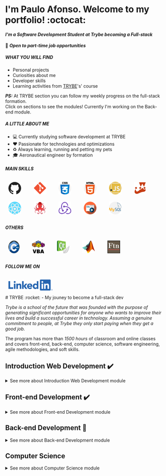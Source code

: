 # I'm Paulo Afonso. Welcome to my portfolio! :octocat:
#### *I'm a Software Development Student at Trybe becoming a Full-stack*
:dart: ***Open to part-time job opportunities***

##### WHAT YOU WILL FIND

- Personal projects
- Curiosities about me
- Developer skills
- Learning activities from <a href="https://www.betrybe.com/" target="_blank">TRYBE</a>'s' course

***PS:***  At TRYBE section you can follow my weekly progress on the full-stack formation.</br> Click on sections to see the modules! Currently I'm working on the Back-end module.

##### A LITTLE ABOUT ME

- :computer: Currently studying software development at TRYBE
- :heart: Passionate for technologies and optimizations
- :recycle: Always learning, running and petting my pets
- :mortar_board: Aeronautical engineer by formation


##### MAIN SKILLS

<div>
<img src="./img/github.svg" width="40" height="40" style="margin: 10px" />
&nbsp;&nbsp;&nbsp;
<img src="./img/git.png" width="40" height="40" style="margin: 10px" />
&nbsp;&nbsp;&nbsp;
<img src="./img/css.svg" width="40" height="40" style="margin: 10px" />
&nbsp;&nbsp;&nbsp;
<img src="./img/html.svg" width="40" height="40" style="margin: 10px" />
&nbsp;&nbsp;&nbsp;
<img src="./img/javascript.svg" width="40" height="40" style="margin: 10px" />
&nbsp;&nbsp;&nbsp;
<img src="./img/jest.png" width="40" height="40" style="margin: 10px" />
&nbsp;&nbsp;&nbsp;
<img src="./img/react.svg" width="40" height="40" style="margin: 10px" />
&nbsp;&nbsp;&nbsp;
<img src="./img/rtl.png" width="40" height="40" style="margin: 10px" />
&nbsp;&nbsp;&nbsp;
<img src="./img/redux.png" width="40" height="40" style="margin: 10px" />
&nbsp;&nbsp;&nbsp;
<img src="./img/sql.svg" width="40" height="40" style="margin: 10px" />
&nbsp;&nbsp;&nbsp;
<img src="./img/mysql.svg" width="40" height="40" style="margin: 10px"/>
</div>

##### OTHERS
<div>
<img src="./img/c.svg" width="35" height="40" style="margin: 10px" />
&nbsp;&nbsp;&nbsp;
<img src="./img/vba.svg" width="40" height="40" style="margin: 10px"/>
&nbsp;&nbsp;&nbsp;
<img src="./img/qtcreator.png" width="40" height="40" style="margin: 10px"/>
&nbsp;&nbsp;&nbsp;
<img src="./img/matlab.png" width="40" height="40" style="margin: 10px"/>
&nbsp;&nbsp;&nbsp;
<img src="./img/fortran.png" width="40" height="40" style="margin: 10px" />
</div>

##### FOLLOW ME ON

<img href="www.linkedin.com/in/pavolpin/" target="_blank" src="./img/linkedin.png" width="140" height="35" style="margin: 10px"/>


</br>
# TRYBE :rocket: - My jouney to become a full-stack dev

*Trybe is a school of the future that was founded with the purpose of generating significant opportunities for anyone who wants to improve their lives and build a successful career in technology. Assuming a genuine commitment to people, at Trybe they only start paying when they get a good job.*

The program has more than *1500 hours* of classroom and online classes and covers front-end, back-end, computer science, software engineering, agile methodologies, and soft skills.

<!-- MODULO 1 - INTRODUÇÃO -->
## Introduction Web Development :heavy_check_mark:
<details>
  <summary>See more about Introduction Web Development module</summary><br>
  <!-- BLOCK 1 -->
  <details>
  <summary>Block 1: Unix, Bash and Shell Script</summary><br>

  > - [x] 1-3: *Setup*
  > - [x] 1-3: *Fundamentals of Web Development*
  > - [x] 1-3: *Introduction - Unix & Shell*
  > - [x] 1-3: *Unix & Bash - Part 1*
  > - [x] 1-4: *Unix & Bash - Part 2*
  > - [x] 1-5: *Shell Script*

  </details>
  <!-- BLOCK 2 -->
  <details>
  <summary>Block 2: Git, GitHub and Internet</summary><br>

  > - [x] 2-1: *Git & GitHub - What it is and what it is for*
  > - [x] 2-2: *Git & GitHub - Understanding the commands*
  > - [x] 2-3: *Internet - Understanding how it works*

  </details>
  <!-- BLOCK 3 -->
  <details>
  <summary>Block 3: Introduction to HTML and CSS</summary><br>

  > - [x] 3-1: *Introduction - HTML & CSS*
  > - [x] 3-1: *HTML & CSS - Page structures*
  > - [x] 3-2: *HTML & CSS - Getting Started with CSS*
  > - [x] 3-3: *HTML & CSS - Selectors and positioning*
  > - [x] 3-4: *Semantic HTML*
  > - [x] 3-5: *Project - Lessons Learned*

  </details>
  <!-- BLOCK 4 -->
  <details>
  <summary>Block 4: Introduction - JavaScript</summary><br>

  > - [x] 4-1: *Introduction - JavaScript*4-1: *JavaScript - Getting Started*
  > - [x] 4-2: *JavaScript - Array and For Loop*
  > - [x] 4-3: *JavaScript - Programming Logic and Algorithms*
  > - [x] 4-4: *Objects and functions*
  > - [x] 4-5: *Project - Playground Functions*

  </details>

  <!-- BLOCK 5 -->
  <details>
  <summary>Block 5: Introduction - JavaScript - Projects</summary><br>

  > - [x] 5-1: *JavaScript - DOM and selectors*
  > - [x] 5-2: *JavaScript - Working with elements*
  > - [x] 5-3: *JavaScript - Events*
  > - [x] 5-4: *JavaScript - Web Storage*
  > - [x] 5-5: *Introduction - JavaScript - Projects*
  > - [x] 5-5: *Project - Meme Generator*
  > - [x] 5-6: *Project - Art with Pixels*
  > - [x] 5-7: <*Project - Task List*
  > - [x] 5-7: *(Bonus) Project - Guess the Color*
  > - [x] 5-7: *(Bonus) Project - Mysterious Card*

  </details>

  <!-- BLOCK 6 -->
  <details>
  <summary>Block 6: Introduction - Front-end</summary><br>

  > - [x] 6-1: *Introduction - Front-end*
  > - [x] 6-1: *HTML & CSS - Forms*
  > - [x] 6-2: *JavaScript libraries and CSS frameworks*
  > - [x] 6-3: *Introduction - CSS Flexbox*
  > - [x] 6-3: *CSS Flexbox - Part 1*
  > - [x] 6-4: *CSS Flexbox - Part 2*
  > - [x] 6-5: *Responsive CSS - Mobile First*
  > - [x] 6-6: *Project - Facebook home*

  </details>

  <!-- BLOCK 7 -->
  <details>
  <summary>Block 7: JavaScript ES6 & Unit Tests</summary><br>

  > - [x] 7-1: *JavaScript ES6 - let, const, arrow functions and template literals*
  > - [x] 7-2: *JavaScript ES6 - Objects*
  > - [x] 7-3: *JavaScript unit tests*
  > - [x] 7-4: *Project - JavaScript Unit Tests*

  </details>

  <!-- BLOCK 8 -->
  <details>
  <summary>Block 8: JavaScript ES6</summary>

  > - [x] 8-1: *JavaScript ES6 - Higher Order Functions - forEach, find, some, every, sort*
  > - [x] 8-2: *JavaScript ES6 - Higher Order Functions - map and filter*
  > - [x] 8-3: *JavaScript ES6 - Higher Order Functions - reduce*
  > - [x] 8-4: *JavaScript ES6 - spread operator, rest parameter, destructuring and more*
  > - [x] 8-5: *Project - Zoo functions*

  </details>

  <!-- BLOCK 9 -->
  <details>
  <summary>Block 9: Asynchronicity & Callbacks</summary>

  > - [x] 9-1: *Asynchronous JavaScript and Callbacks*
  > - [x] 9-2: *JavaScript Promises*
  > - [x] 9-3: *Project - Shopping Cart*

  </details>

  <!-- BLOCK 10 -->
  <details>
  <summary>Block 10: Jest</summary>

  > - [x] 10-1: *First steps at Jest*
  > - [x] 10-2: *Jest - Asynchronous Tests*
  > - [x] 10-3: *Jest - Simulating behaviors*
  > - [x] 10-4: *Project - Asynchronous Jest and Mocking*

  </details>
</details>

<!-- MODULO 2 - FRONT-END -->
## Front-end Development :heavy_check_mark:
<details>
  <summary>​See more about Front-end Development module</summary><br>
  <!-- BLOCK 11 -->
  <details>
  <summary>Block 11: Introduction - React</summary>

  > - [x] 11-1: *Introduction - React*
  > - [x] 11-1: *'Hello, world!' in React!*
  > - [x] 11-2: *React Components*
  > - [x] 11-3: *Project - Movie Cards Library*

  </details>

  <!-- BLOCK 12 -->
  <details>
  <summary>Block 12: React</summary>

  > - [x] 12-1: *Components with status and events*
  > - [x] 12-2: *React  forms*
  > - [x] 12-3: *Project - Movie Cards Library Stateful*

  </details>

  <!-- BLOCK 13 -->
  <details>
  <summary>Block 13: React</summary>

  > - [x] 13-1: *Components life cycle*
  > - [x] 13-2: *React Router*
  > - [x] 13-3: *Project - Movie Cards Library CRUD*

  </details>

  <!-- BLOCK 14 -->
  <details>
  <summary>Block 14: Agile Methodologies</summary>

  > - [x] 14-1: *Agile Methodologies*
  > - [x] 14-2: *Project - Frontend Online Store*

  </details>

  <!-- BLOCK 15 -->
  <details>
  <summary>Block 15: Automated Tests with React Testing Library</summary>

  > - [x] 15-1: *RTL - First steps*
  > - [x] 15-2: *RTL - Mocks and Inputs*
  > - [x] 15-3: *RTL - Testing React Router*
  > - [x] 15-4: *Project - Tests at React*

  </details>

  <!-- BLOCK 16 -->
  <details>
  <summary>Block 16: State Management with Redux</summary>

  > - [X] 16-1: *Introduction to Redux*
  > - [X] 16-2: *React with Redux - Part 1*
  > - [X] 16-3: *React with Redux - Practice*
  > - [X] 16-4: *React with Redux - Part 2*
  > - [X] 16-5: *Synchronous tests with React-Redux*
  > - [X] 16-6: *Project - Table with data filters*

  </details>

  <!-- BLOCK 17 -->
  <details>
  <summary>Block 17: Project Trivia Game (<a target="_blank" href="https://pa-volpin.github.io/app-trivia/#/">click to navigate</a>)</summary>

  > - [X] 17-1: *Project - Trivia Game*

  </details>

  <!-- BLOCK 18 -->
  <details>
  <summary>Block 18: Context API and React Hooks</summary>

    > - [X] 18-1: *React Context API*
    > - [X] 18-2: *React Hooks - useState and useContext*
    > - [X] 18-3: *React Hooks - useEffect and custom Hooks*
    > - [X] 18-4: *Project - StarWars Datatable with Context API and Hooks*

  </details>

  <!-- BLOCK 19 -->
  <details>
  <summary>Block 19: Final Front-end Project (<a target="_blank" href="https://pa-volpin.github.io/app-receitas/#/">click to navigate</a>)</summary>

  > - [X] 19-1: *Project - Recipe App ​*

  </details>
​</details>

<!-- MODULO 3 - BACK-END -->
## Back-end Development :pushpin:
<details>
  <summary>​See more about Back-end Development module</summary>
  <!-- BLOCK 20 -->
  <details>
  <summary>Block 20: Introduction - Relational Databases</summary>

  > - [X] 20-1: *Introduction - Back-end*
  > - [X] 20-1: *Introduction - Relational databases*
  > - [X] 20-1: *SQL database*
  > - [X] 20-2: *Finding data in a database*
  > - [X] 20-3: *Filtering data specifically*
  > - [X] 20-4: *Manipulating tables*
  > - [X] 20-5: *Project - All For One*

  </details>

  <!-- BLOCK 21 -->
  <details>
  <summary>Block 21: Relational Databases</summary>

  > - [X] 21-1: *Most used functions in SQL
  > - [X] 21-2: *Uncomplicating JOINs and UNIONs*
  > - [X] 21-3: *Stored Routines & Subqueries*
  > - [X] 21-4: *Project - Vocabulary Booster*

  </details>

  <!-- BLOCK 22 -->
  <details>
  <summary>Block 22: Relational Databases</summary>

  > - [X] 22-1: *Transforming ideas into a database model*
  > - [X] 22-2: *Normalization, Normal Shapes and Dumps*
  > - [X] 22-3: *Transforming ideas into a database model - Part 2*
  > - [X] 21-4: *Project - One For All*

  </details>

  <!-- BLOCK 23 -->
  <details>
  <summary>Block 23: Introduction - NoSQL</summary>

  > - [ ] 23-1: *Introduction - NoSQL*
  > - [ ] 23-2: *MongoDB - Introduction*
  > - [ ] 23-3: *Filter Operators*
  > - [ ] 23-4: *Project - Data Flights*

  </details>

  <!-- BLOCK 24 -->
  <details>
  <summary>Block 24: Updates</summary>

  > - [ ] 24-1: *Simple Updates*
  > - [ ] 24-2: *Complex Updates - Arrays - Part 1*
  > - [ ] 24-3: *Complex Updates - Arrays - Part 2*
  > - [ ] 24-4: *Project - Commerce*

  </details>

  <!-- BLOCK 25 -->
  <details>
  <summary>Block 25: Aggregation Framework</summary>

  > - [ ] 25-1: *Aggregation Framework - Part 1*
  > - [ ] 25-2: *Aggregation Framework - Part 2*
  > - [ ] 24-3: *Project - Aggregations*

  </details>

  <!-- BLOCK 26 -->
  <details>
  <summary>Block 26: NodeJS</summary>

  > - [ ] 26-1: *What It Is - NodeJS*
  > - [ ] 26-1: *NodeJS - Introduction*
  > - [ ] 26-2: *NodeJS - Asynchronous Flow*
  > - [ ] 26-3: *NodeJS - Architecture*
  > - [ ] 26-4: *Express: HTTP with Node.js*
  > - [ ] 26-5: *Practicing Express*
  > - [ ] 26-6: *Software Architecture - Introduction to MVC*
  > - [ ] 26-7: *Project - Cookmaster*

  </details>

  <!-- BLOCK 27 -->
  <details>
  <summary>Block 27: Software Architecture</summary>

  > - [ ] 27-1: *Software Architecture - Service Layer*
  > - [ ] 27-2: *Web Architecture - Rest & Restful*
  > - [ ] 27-3: *Project - Store Manager*

  </details>

  <!-- BLOCK 28 -->
  <details>
  <summary>Block 28: Node - JSON Web Token</summary>

  > - [ ] 28-1: *NodeJS - JWT - (JSON Web Token)*
  > - [ ] 28-2: *NodeJS - Upload files with Multer*
  > - [ ] 28-3: *Project - Cookmaster version 2 ​*

  </details>

  <!-- BLOCK 29 -->
  <details>
  <summary>Block 29: Introduction - Deploy</summary>

  > - [ ] 29-1: *Introduction - Deploy*
  > - [ ] 29-1: *Infrastructure - Deploy with Heroku*
  > - [ ] 29-2: *Deploy - Process Managers*
  > - [ ] 29-3: *Project - Stranger Things*

  </details>

  <!-- BLOCK 30 -->
  <details>
  <summary>Block 30: Project - Trybeer</summary>

    > - [ ] 30-1: *Project - Trybeer*

  </details>

  <!-- BLOCK 31 -->
  <details>
  <summary>Block 31: Architecture and Tests</summary>

  > - [ ] 31-1: *Architecture - SOLID Principles*
  > - [ ] 31-2: *ORM - Interface between application and database*
  > - [ ] 31-3: *Software Architecture - DDD*
  > - [ ] 31-4: *Good practices writing tests*
  > - [ ] 31-5: *Project - Blogs API*

  </details>

  <!-- BLOCK 32 -->
  <details>
  <summary>Block 32: Sockets</summary>

  > - [ ] 32-1: *Sockets - TCP/UDP & NET*
  > - [ ] 32-2: *Sockets - Socket.io*
  > - [ ] 32-3: *Project - Webchat*

  </details>

  <!-- BLOCK 33 -->
  <details>
  <summary>Block 33: Project - Trybeer v2</summary>

  > - [ ] 33-1: *Project - Trybeer v2*

  </details>
</details>

<!-- MODULO 4 - COMPUTER SCIENCE -->
## ​Computer Science
<details>
  <summary>See more about ​Computer Science module</summary>
  <!-- BLOCK 34 -->
  <details>
  <summary>Block 34: Introduction - Computer Science</summary>

  > - [ ] 34-1: *Introduction - Computer Science*
  > - [ ] 34-2: *Computers Architecture*
  > - [ ] 34-3: *Computers networks, tools and security*
  > - [ ] 34-4: *Project - Exploring protocols*

  </details>

  <!-- BLOCK 35 -->
  <details>
  <summary>Block 35: Python</summary>

  > - [ ] 35-1: *Learning Python*
  > - [ ] 35-2: *Tests and Exceptions*
  > - [ ] 35-3: *Data Input and Output*
  > - [ ] 35-4: *Data Scraping*
  > - [ ] 35-5: *Project - Tech news*

  </details>

  <!-- BLOCK 36 -->
  <details>
  <summary>Block 36: Object Oriented Programming</summary>

  > - [ ] 36-1: *Introduction to object oriented programming*
  > - [ ] 36-2: *Object oriented programming in practice*
  > - [ ] 36-3: *Project patterns*
  > - [ ] 36-4: *Project - Stock Reports*

  </details>

  <!-- BLOCK 37 -->
  <details>
  <summary>Block 37: Data Structure I</summary>

  > - [ ] 37-1: *Data Structure I - Arrays*
  > - [ ] 37-2: *Data Structure I - Algorithms Complexity*
  > - [ ] 37-3: *Recursion and Strategies to solve problems*
  > - [ ] 37-4: *Sorting and Searching Algorithms*
  > - [ ] 37-5: *Project - Algorithms*

  </details>

  <!-- BLOCK 38 -->
  <details>
  <summary>Block 38: Data Structure II</summary>

  > - [ ] 38-1: *Data Structure II - Hash maps & Dict*
  > - [ ] 38-2: *Data Structure II - Set*
  > - [ ] 38-3: *Project - Restaurant Orders*

  </details>

  <!-- BLOCK 39 -->
  <details>
  <summary>Block 39: Data Structure III</summary>

  > - [ ] 39-1: *Data Structure III - Stacks*
  > - [ ] 39-2: *Data Structure III - Deque*
  > - [ ] 39-3: *Data Structure III - Node and Connected Lists*
  > - [ ] 39-4: *Data Structure III - Doubly Connected Lists*
  > - [ ] 39-5: *Project - TING - Trybe Is Not Google*

  </details>
</details>
